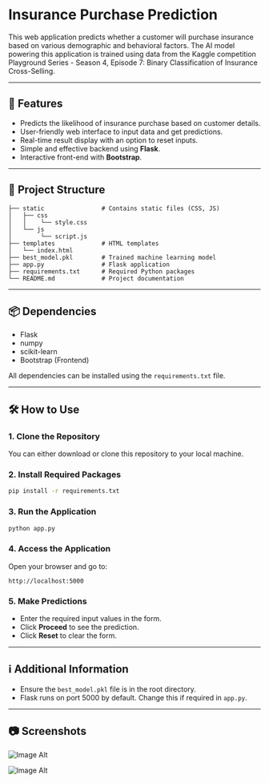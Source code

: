 # Insurance Purchase Prediction 

This web application predicts whether a customer will purchase insurance based on various demographic and behavioral factors. The AI model powering this application is trained using data from the Kaggle competition Playground Series - Season 4, Episode 7: Binary Classification of Insurance Cross-Selling.

---

## 🚀 Features

- Predicts the likelihood of insurance purchase based on customer details.
- User-friendly web interface to input data and get predictions.
- Real-time result display with an option to reset inputs.
- Simple and effective backend using **Flask**.
- Interactive front-end with **Bootstrap**.

---

## 📂 Project Structure

```
├── static                # Contains static files (CSS, JS)
│   ├── css
│   │    └── style.css
│   └── js
│        └── script.js
├── templates             # HTML templates
│   └── index.html
├── best_model.pkl        # Trained machine learning model
├── app.py                # Flask application
├── requirements.txt      # Required Python packages
└── README.md             # Project documentation
```

---

## 📦 Dependencies

- Flask
- numpy
- scikit-learn
- Bootstrap (Frontend)

All dependencies can be installed using the `requirements.txt` file.

---

## 🛠️ How to Use

### 1. Clone the Repository

You can either download or clone this repository to your local machine.

### 2. Install Required Packages

```bash
pip install -r requirements.txt
```

### 3. Run the Application

```bash
python app.py
```

### 4. Access the Application

Open your browser and go to:

```
http://localhost:5000
```

### 5. Make Predictions

- Enter the required input values in the form.
- Click **Proceed** to see the prediction.
- Click **Reset** to clear the form.

---

## ℹ️ Additional Information

- Ensure the `best_model.pkl` file is in the root directory.
- Flask runs on port 5000 by default. Change this if required in `app.py`.

---

## 📷 Screenshots

![Image Alt](https://github.com/SohanEdiri/PII-Detection-System/blob/5f3515a2a778c37f764213534b9c44e6ac8cd604/Screenshot%202025-02-26%20191705.png)

![Image Alt](https://github.com/SohanEdiri/PII-Detection-System/blob/5f3515a2a778c37f764213534b9c44e6ac8cd604/Screenshot%202025-02-26%20192817.png)
